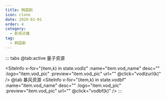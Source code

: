 ```yaml
---
title: 韩国剧
icon: clone
date: 2020-01-01
order: 4
category:
  - 影视点播
tag:
  - 韩国剧
---
```


<ArtPlayer :src="state.src" :config="artPlayerConfig" />

::: tabs
@tab:active 量子资源

<SiteInfo v-for="(item,k) in state.vodlz" :name="item.vod_name" desc="" :logo="item.vod_pic"
:preview="item.vod_pic" url="" @click="vodlzurl(k)" />
@tab 暴风资源
<SiteInfo v-for="(item,k) in state.vodbf" :name="item.vod_name" desc="" :logo="item.vod_pic"
:preview="item.vod_pic" url="" @click="vodbf(k)" />
:::

<script setup lang="ts">
  import { artplayerPlaylist } from 'cps/artplayer-plugin-playlist'
  import { vod } from 'db'
  import { poster, Hls } from 'cps/artConst'
  import { useStorage } from '@vueuse/core'
  import { onMounted, nextTick, onDeactivated } from "vue";
  const state = useStorage(
    "vod-hgj",
    {
      src:"",
      vodlz: [],
      vodbf: [],
      PlayList: []
    }
  )
 
  onMounted(async () => {
    const lzcaiji = await vod.find({ "name": "lzzy-15" })
    const bfzy = await vod.find({ "name": "bfzy-34" })
    state.value.vodlz = lzcaiji.data
    state.value.vodbf = bfzy.data
    vodlzurl(0)
  });
  const vodlzurl = (key) => {
    const { vodlz } = state.value
    state.value.PlayList =vodlz[key].play_list
    state.value.src = vodlz[key].play_list[0].url
  }
  const vodbfurl = (key) => {
    const { vodbf } = state.value
    state.value.PlayList =vodbf[key].play_list
    state.value.src = vodbf[key].play_list[0].url
  }
  const artPlayerConfig = {
    poster,
    fullscreen: true,
    fullscreenWeb: true,
    autoplay: true,
    muted: true,
    type: "Hls",
    customType: { Hls },
    plugins: [
      artplayerPlaylist({
        autoNext: true,
        playlist: state.value.PlayList
      })
    ],
  }
</script>
